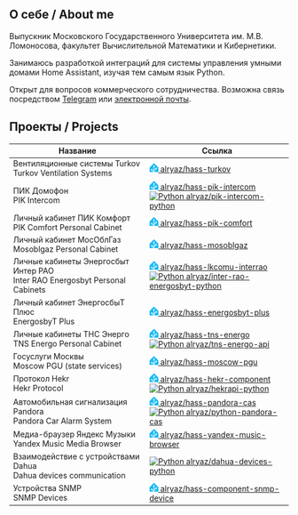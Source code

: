 ## О себе / About me

Выпускник Московского Государственного Университета им. М.В. Ломоносова,
факультет Вычислительной Математики и Кибернетики.

Занимаюсь разработкой интеграций для системы управления умными
домами Home Assistant, изучая тем самым язык Python.

Открыт для вопросов коммерческого сотрудничества.
Возможна связь посредством [Telegram](https://t.me/alryaz)
или [электронной почты](mailto:alryaz@xavux.com).

## Проекты / Projects
| Название | Ссылка |
| --- | --- |
| Вентиляционные системы Turkov <br> Turkov Ventilation Systems | [<img src="https://raw.githubusercontent.com/home-assistant/brands/master/core_integrations/_homeassistant/icon%402x.png" width="16" alt="Home Assistant"> alryaz/hass-turkov](https://github.com/alryaz/hass-turkov) |
| ПИК Домофон <br> PIK Intercom | [<img src="https://raw.githubusercontent.com/home-assistant/brands/master/core_integrations/_homeassistant/icon%402x.png" width="16" alt="Home Assistant"> alryaz/hass-pik-intercom](https://github.com/alryaz/hass-pik-intercom) <br> [<img src="https://www.python.org/static/community_logos/python-powered-h-50x65.png" width="16" alt="Python"> alryaz/pik-intercom-python](https://github.com/alryaz/pik-intercom-python)|
| Личный кабинет ПИК Комфорт <br> PIK Comfort Personal Cabinet | [<img src="https://raw.githubusercontent.com/home-assistant/brands/master/core_integrations/_homeassistant/icon%402x.png" width="16" alt="Home Assistant"> alryaz/hass-pik-comfort](https://github.com/alryaz/hass-pik-comfort) |
| Личный кабинет МосОблГаз <br> Mosoblgaz Personal Cabinet | [<img src="https://raw.githubusercontent.com/home-assistant/brands/master/core_integrations/_homeassistant/icon%402x.png" width="16" alt="Home Assistant"> alryaz/hass-mosoblgaz](https://github.com/alryaz/hass-mosoblgaz) |
| Личные кабинеты Энергосбыт Интер РАО <br> Inter RAO Energosbyt Personal Cabinets | [<img src="https://raw.githubusercontent.com/home-assistant/brands/master/core_integrations/_homeassistant/icon%402x.png" width="16" alt="Home Assistant"> alryaz/hass-lkcomu-interrao](https://github.com/alryaz/hass-lkcomu-interrao) <br> [<img src="https://www.python.org/static/community_logos/python-powered-h-50x65.png" width="16" alt="Python"> alryaz/inter-rao-energosbyt-python](https://github.com/alryaz/inter-rao-energosbyt-python) |
| Личный кабинет ЭнергосбыТ Плюс <br> EnergosbyT Plus | [<img src="https://raw.githubusercontent.com/home-assistant/brands/master/core_integrations/_homeassistant/icon%402x.png" width="16" alt="Home Assistant"> alryaz/hass-energosbyt-plus](https://github.com/alryaz/hass-energosbyt-plus) |
| Личные кабинеты ТНС Энерго <br> TNS Energo Personal Cabinet | [<img src="https://raw.githubusercontent.com/home-assistant/brands/master/core_integrations/_homeassistant/icon%402x.png" width="16" alt="Home Assistant"> alryaz/hass-tns-energo](https://github.com/alryaz/hass-tns-energo) <br> [<img src="https://www.python.org/static/community_logos/python-powered-h-50x65.png" width="16" alt="Python"> alryaz/tns-energo-api](https://github.com/alryaz/tns-energo-api) |
| Госуслуги Москвы <br> Moscow PGU (state services) | [<img src="https://raw.githubusercontent.com/home-assistant/brands/master/core_integrations/_homeassistant/icon%402x.png" width="16" alt="Home Assistant"> alryaz/hass-moscow-pgu](https://github.com/alryaz/hass-moscow-pgu) |
| Протокол Hekr <br> Hekr Protocol | [<img src="https://raw.githubusercontent.com/home-assistant/brands/master/core_integrations/_homeassistant/icon%402x.png" width="16" alt="Home Assistant"> alryaz/hass-hekr-component](https://github.com/alryaz/hass-hekr-component) <br> [<img src="https://www.python.org/static/community_logos/python-powered-h-50x65.png" width="16" alt="Python"> alryaz/hekrapi-python](https://github.com/alryaz/hekrapi-python) |
| Автомобильная сигнализация Pandora <br> Pandora Car Alarm System | [<img src="https://raw.githubusercontent.com/home-assistant/brands/master/core_integrations/_homeassistant/icon%402x.png" width="16" alt="Home Assistant"> alryaz/hass-pandora-cas](https://github.com/alryaz/hass-pandora-cas) <br> [<img src="https://www.python.org/static/community_logos/python-powered-h-50x65.png" width="16" alt="Python"> alryaz/python-pandora-cas](https://github.com/alryaz/python-pandora-cas) |
| Медиа-браузер Яндекс Музыки <br> Yandex Music Media Browser | [<img src="https://raw.githubusercontent.com/home-assistant/brands/master/core_integrations/_homeassistant/icon%402x.png" width="16" alt="Home Assistant"> alryaz/hass-yandex-music-browser](https://github.com/alryaz/hass-yandex-music-browser) |
| Взаимодействие с устройствами Dahua <br> Dahua devices communication | [<img src="https://www.python.org/static/community_logos/python-powered-h-50x65.png" width="16" alt="Python"> alryaz/dahua-devices-python](https://github.com/alryaz/dahua-devices-python) |
| Устройства SNMP <br> SNMP Devices | [<img src="https://raw.githubusercontent.com/home-assistant/brands/master/core_integrations/_homeassistant/icon%402x.png" width="16" alt="Home Assistant"> alryaz/hass-component-snmp-device](https://github.com/alryaz/hass-component-snmp-device) |
